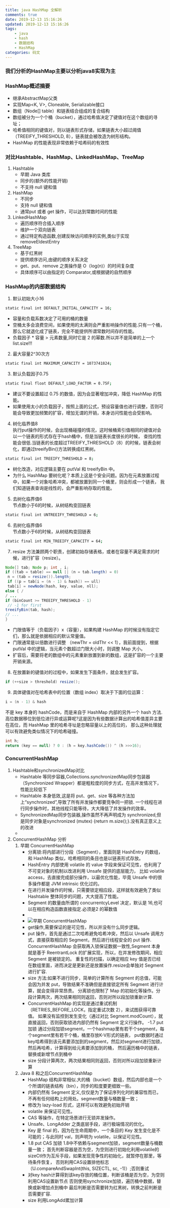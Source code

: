 ```yaml
---
title: java HashMap 全解析
comments: true
date: 2019-12-13 15:16:26
updated: 2019-12-13 15:16:26
tags:
    - java
    - hash
    - 数据结构
    - HashMap
categories: 码文
---
```

### 我们分析的HashMap主要以分析java8实现为主

### HashMap概述摘要
- 继承AbstractMap父类
- 实现Map<K, V>, Cloneable, Serializable接口
- 数组（Node[] table）和链表结合组成的复合结构
- 数组被分为一个个桶（bucket），通过哈希值决定了键值对在这个数组的寻址；
- 哈希值相同的键值对，则以链表形式存储，如果链表大小超过阈值（TREEIFY_THRESHOLD, 8），链表就会被改造为树形结构。
- HashMap 的性能表现非常依赖于哈希码的有效性

### 对比Hashtable、HashMap、LinkedHashMap、TreeMap
1. Hashtable
    - 早期 Java 类库
    - 同步的(额外的性能开销)
    - 不支持 null 键和值
2. HashMap
    - 不同步
    - 支持 null 键和值
    - 通常put 或者 get 操作，可以达到常数时间的性能
2. LinkedHashMap
    - 遍历顺序符合插入顺序
    - 维护一个双向链表
    - 通过特定构造函数,创建反映访问顺序的实例,类似于实现removeEldestEntry
3. TreeMap
    - 基于红黑树
    - 提供顺序访问,由键的顺序关系决定
    - get、put、remove 之类操作是 O（log(n)）的时间复杂度
    - 具体顺序可以由指定的 Comparator,或根据键的自然顺序
### HashMap的内部数据结构
1. 默认初始大小16
```bash
static final int DEFAULT_INITIAL_CAPACITY = 16;
```
- 容量和负载系数决定了可用的桶的数量
- 空桶太多会浪费空间，如果使用的太满则会严重影响操作的性能.只有一个桶，那么它就退化成了链表，完全不能提供所谓常数时间存的性能。
- 负载因子 * 容量 > 元素数量,同时它是 2 的幂数.所以并不是简单的上一个list.size!!!

2. 最大容量2^30次方
```bash
static final int MAXIMUM_CAPACITY = 1073741824;
```
3. 默认负载因子0.75
```bash
static final float DEFAULT_LOAD_FACTOR = 0.75F;
```
- 建议不要设置超过 0.75 的数值，因为会显著增加冲突，降低 HashMap 的性能。
- 如果使用太小的负载因子，按照上面的公式，预设容量值也进行调整，否则可能会导致更加频繁的扩容，增加无谓的开销，本身访问性能也会受影响。
4. 树化临界值8  
执行put操作的时候，会出现桶碰撞的情况，这时候桶索引值相同的键值对会以一个链表的形式存在于hash桶中，但是当链表长度很长的时候，
查找的性能会很低.当链表的长度超过TREEIFY_THRESHOLD（8）的时候，链表会树化，即通过treeifyBin()方法转换成红黑树。
```bash
static final int TREEIFY_THRESHOLD = 8;
```
- 树化改造，对应逻辑主要在 putVal 和 treeifyBin 中。
- 为什么 HashMap 要树化呢？本质上这是个安全问题。因为在元素放置过程中，如果一个对象哈希冲突，都被放置到同一个桶里，则会形成一个链表，
我们知道链表查询是线性的，会严重影响存取的性能。

5. 去树化临界值6  
节点数小于6的时候，从树结构变回链表
```bash
static final int UNTREEIFY_THRESHOLD = 6;
```
6. 去树化临界值6  
节点数小于6的时候，从树结构变回链表
```bash
static final int MIN_TREEIFY_CAPACITY = 64;
```

7. resize 方法兼顾两个职责，创建初始存储表格，或者在容量不满足需求的时候，进行扩容（resize）。
```java
Node[] tab; Node p; int , i; 
if ((tab = table) == null || (n = tab.length) = 0)
 n = (tab = resize()).length;
 if ((p = tab[i = (n - 1) & hash]) == ull)
 tab[i] = newNode(hash, key, value, nll); 
else { /
/ ... 
if (binCount >= TREEIFY_THRESHOLD - 1)
 // -1 for first 
treeifyBin(tab, hash); 
// ... 
}
```
- 门限值等于（负载因子）x（容量），如果构建 HashMap 的时候没有指定它们，那么就是依据相应的默认常量值。
- 门限通常是以倍数进行调整 （newThr = oldThr << 1），我前面提到，根据 putVal 中的逻辑，当元素个数超过门限大小时，则调整 Map 大小。
- 扩容后，需要将老的数组中的元素重新放置到新的数组，这是扩容的一个主要开销来源。


8. 在放置新的键值对的过程中，如果发生下面条件，就会发生扩容。
```java
if (++size > threshold) resize();
```

9. 具体键值对在哈希表中的位置（数组 index）取决于下面的位运算：
```java
i = (n - 1) & hash
```
不是 key 本身的 hashCode，而是来自于 HashMap 内部的另外一个 hash 方法.  
高位数据移位到低位进行异或运算呢?这是因为有些数据计算出的哈希值差异主要在高位，而 HashMap 里的哈希寻址是忽略容量以上的高位的，
那么这种处理就可以有效避免类似情况下的哈希碰撞。
```java
int h; 
return (key == null) ? 0 : (h = key.hashCode()) ^ (h >>>16);
```
### ConcurrentHashMap
1. Hashtable和synchronizedMap对比
    - Hashtable 等同步容器,Collections.synchronizedMap同步包装器（Synchronized Wrapper）都是粗粒度的同步方式，在高并发情况下，
    性能比较低下
    - Hashtable 本身低效,这是将 put、get、size 等各种方法加上“synchronized”,导致了所有并发操作都要竞争同一把锁.
    一个线程在进行同步操作时，其他线程只能等待，大大降低了并发操作的效率。
    - SynchronizedMap同步包装器,操作虽然不再声明成为 synchronized,但是同步对象是synchronized (mutex) {return m.size();}.没有真正意义上的改进
    - 
2. ConcurrentHashMap 分析
    1. 早期 ConcurrentHashMap
        - 分离锁:将内部进行分段（Segment），里面则是 HashEntry 的数组，和 HashMap 类似，哈希相同的条目也是以链表形式存放。
        - HashEntry 内部使用 volatile 的 value 字段来保证可见性，也利用了不可变对象的机制以改进利用 Unsafe 提供的底层能力，
        比如 volatile access，去直接完成部分操作，以最优化性能，毕竟 Unsafe 中的很多操作都是 JVM intrinsic 优化过的。
        - 在进行并发操作的时候，只需要锁定相应段，这样就有效避免了类似 Hashtable 整体同步的问题，大大提高了性能。
        - Segment 的数量由所谓的 concurrentcyLevel 决定，默认是 16,也可以在相应构造函数直接指定.必须是2 的幂数值
        - 
        - ![早期 ConcurrentHashMap](./1.png)  
        - get操作,需要保证的是可见性，所以并没有什么同步逻辑。
        - put 操作，首先是通过二次哈希避免哈希冲突，然后以 Unsafe 调用方式，直接获取相应的 Segment，然后进行线程安全的 put 操作.
        ConcurrentHashMap 会获取再入锁保证数据一致性,Segment 本身就是基于 ReentrantLock 的扩展实现，所以，在并发修改期间，相应 Segment 是被锁定的。
        重复性的扫描，以确定相应 key 值是否已经在数组里面，进而决定是更新还是放置操作.resize会单独对 Segment 进行扩容.
        - size 方法:如果不进行同步，简单的计算所有 Segment 的总值，可能会因为并发 put，导致结果不准确但是直接锁定所有 Segment 进行计算，就会变得非常昂贵。
        分离锁也限制了 Map 的初始化等操作。分段计算两次，两次结果相同则返回，否则对所以段加锁重新计算.
        - ConcurrentHashMap 的实现是通过重试机制（RETRIES_BEFORE_LOCK，指定重试次数 2），来试图获得可靠值。
        如果没有监控到发生变化（通过对比 Segment.modCount），就直接返回，否则获取锁进内部仍然有 Segment 定义行操作。
        -1.7 put加锁 通过分段加锁segment，一个hashmap里有若干个segment，每个segment里有若干个桶，桶里存放K-V形式的链表，
        put数据时通过key哈希得到该元素要添加到的segment，然后对segment进行加锁，然后再哈希，计算得到给元素要添加到的桶，
        然后遍历桶中的链表，替换或新增节点到桶中
        - size 分段计算两次，两次结果相同则返回，否则对所以段加锁重新计算
    2. Java 8 和之后ConcurrentHashMap
        - HashMap 结构非常相似.大的桶（bucket）数组，然后内部也是一个个所谓的链表结构（bin），同步的粒度要更细致一些。
        - 内部仍然有 Segment 定义,仅仅是为了保证序列化时的兼容性而已，不再有任何结构上的用处。segment数量与桶数量一致；
        - 修改为 lazy-load 形式，这样可以有效避免初始开销
        - volatile 来保证可见性。
        - CAS 等操作，在特定场景进行无锁并发操作。
        - Unsafe、LongAdder 之类底层手段，进行极端情况的优化。
        - Key 是 final 的，因为在生命周期中，一个条目的 Key 发生变化是不可能的；与此同时 val，则声明为 volatile，以保证可见性。
        - 1.8 put CAS 加锁 1.8中不依赖与segment加锁，segment数量与桶数量一致；
          首先判断容器是否为空，为空则进行初始化利用volatile的sizeCtl作为互斥手段，如果发现竞争性的初始化，就暂停在那里，等待条件恢复，
          否则利用CAS设置排他标志（U.compareAndSwapInt(this, SIZECTL, sc, -1)）;否则重试
        - 对key hash计算得到该key存放的桶位置，判断该桶是否为空，为空则利用CAS设置新节点
          否则使用synchronize加锁，遍历桶中数据，替换或新增加点到桶中
          最后判断是否需要转为红黑树，转换之前判断是否需要扩容.
        - size 利用LongAdd累加计算